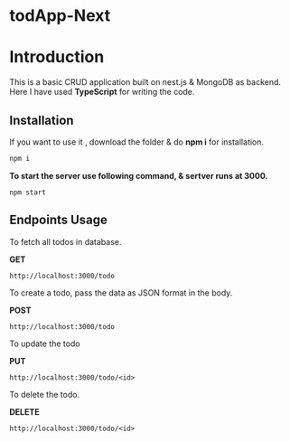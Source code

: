# todApp-Next

# Introduction

This is a basic CRUD application built on nest.js & MongoDB as backend. Here I have used **TypeScript** for writing the code.
## Installation
If you want to use it , download the folder & do **npm i** for installation.

```bash
npm i
```
**To start the server use following command, & sertver runs at 3000.**
```
npm start
```

## Endpoints Usage

To fetch all todos in database.

**GET**
```
http://localhost:3000/todo
```

To create a todo, pass the data as JSON format in the body.

**POST**
```
http://localhost:3000/todo
```

To update the todo

**PUT**
```
http://localhost:3000/todo/<id>
```

To delete the todo.

**DELETE**
```
http://localhost:3000/todo/<id>
```
